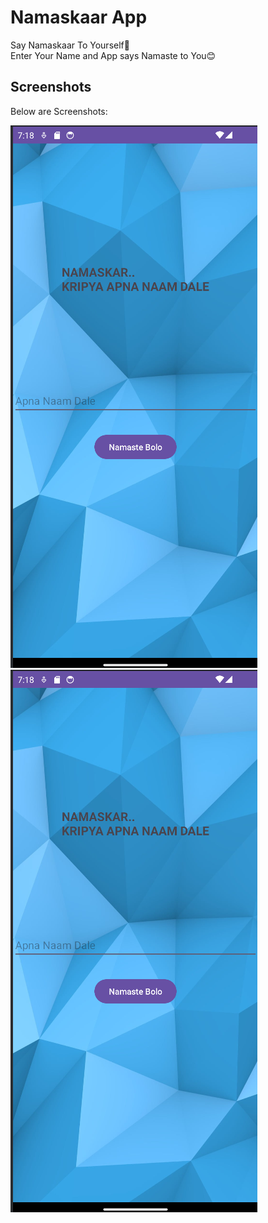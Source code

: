 # Namaskaar App

Say Namaskaar To Yourself🙏\
Enter Your Name and App says Namaste to You😊






## Screenshots
Below are Screenshots:

![Screenshot1](Screenshots/ss1.png)
![Screenshot1](Screenshots/ss1.png)
